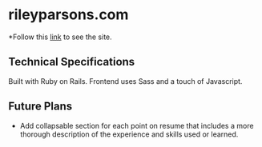 # rileyparsons.com

*Follow this [link](http://rileyparsons.com/) to see the site.

## Technical Specifications

Built with Ruby on Rails. Frontend uses Sass and a touch of Javascript.

## Future Plans

- Add collapsable section for each point on resume that includes a more thorough description of the experience and skills used or learned.
